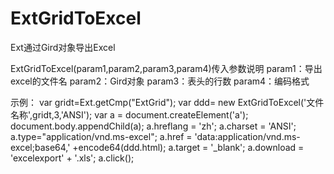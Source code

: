 # ExtGridToExcel
Ext通过Gird对象导出Excel

ExtGridToExcel(param1,param2,param3,param4)传入参数说明
  param1：导出excel的文件名
  param2：Gird对象
  param3：表头的行数
  param4：编码格式


示例：
      var gridt=Ext.getCmp("ExtGrid");
      var ddd= new ExtGridToExcel('文件名称',gridt,3,'ANSI');
      var a = document.createElement('a');
      document.body.appendChild(a);
      a.hreflang = 'zh';
      a.charset = 'ANSI';
      a.type="application/vnd.ms-excel";
      a.href =   'data:application/vnd.ms-excel;base64,' +encode64(ddd.html);
      a.target = '_blank';
      a.download = 'excelexport' + '.xls';
      a.click();

